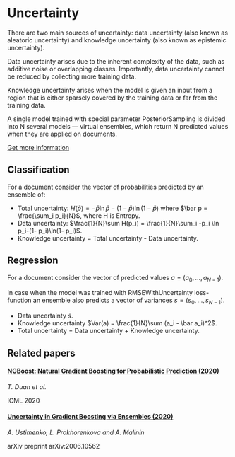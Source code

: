 # Uncertainty

There are two main sources of uncertainty: data uncertainty (also known as aleatoric uncertainty) and knowledge uncertainty (also known as epistemic uncertainty).

Data uncertainty arises due to the inherent complexity of the data, such as additive noise or overlapping classes. Importantly, data uncertainty cannot be reduced by collecting more training data.

Knowledge uncertainty arises when the model is given an input from a region that is either sparsely covered by the training data or far from the training data.

A single model trained with special parameter PosteriorSampling is divided into N several models — virtual ensembles, which return N predicted values when they are applied on documents.

[Get more information](https://towardsdatascience.com/tutorial-uncertainty-estimation-with-catboost-255805ff217e)

## Classification

For a document consider the vector of probabilities predicted by an ensemble of:

- Total uncertainty: $H(\bar p) = -\bar p \ln \bar p-(1-\bar p)\ln(1-\bar p)$ where $\bar p = \frac{\sum_i p_i}{N}$, where H is Entropy.
- Data uncertainty: $\frac{1}{N}\sum H(p_i) = \frac{1}{N}\sum_i -p_i \ln p_i-(1- p_i)\ln(1-
    p_i)$.
- Knowledge uncertainty = Total uncertainty - Data uncertainty.

## Regression

For a document consider the vector of predicted values $a = (a_0,..., a_{N-1})$.

In case when the model was trained with RMSEWithUncertainty loss-function an ensemble also predicts a vector of variances $s = (s_0,..., s_{N-1})$.

- Data uncertainty $\bar s$.
- Knowledge uncertainty $Var(a) = \frac{1}{N}\sum (a_i - \bar a_i)^2$.
- Total uncertainty = Data uncertainty + Knowledge uncertainty.

## Related papers

#### [NGBoost: Natural Gradient Boosting for Probabilistic Prediction (2020)](https://arxiv.org/pdf/1910.03225v1.pdf)

_T. Duan et al._

ICML 2020

#### [Uncertainty in Gradient Boosting via Ensembles (2020)](https://arxiv.org/pdf/2006.10562.pdf)

_A. Ustimenko, L. Prokhorenkova and A. Malinin_

arXiv preprint arXiv:2006.10562
